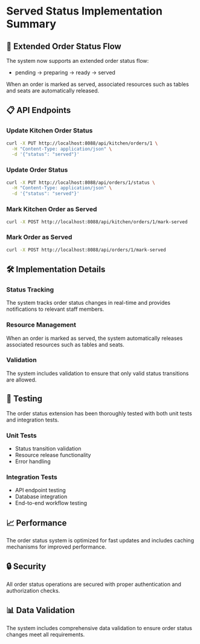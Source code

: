# Served Status Implementation Summary

## 🔄 Extended Order Status Flow

The system now supports an extended order status flow:
- pending → preparing → ready → served

When an order is marked as served, associated resources such as tables and seats are automatically released.

## 📋 API Endpoints

### Update Kitchen Order Status

```bash
curl -X PUT http://localhost:8088/api/kitchen/orders/1 \
  -H "Content-Type: application/json" \
  -d '{"status": "served"}'
```

### Update Order Status

```bash
curl -X PUT http://localhost:8088/api/orders/1/status \
  -H "Content-Type: application/json" \
  -d '{"status": "served"}'
```

### Mark Kitchen Order as Served

```bash
curl -X POST http://localhost:8088/api/kitchen/orders/1/mark-served
```

### Mark Order as Served

```bash
curl -X POST http://localhost:8088/api/orders/1/mark-served
```

## 🛠️ Implementation Details

### Status Tracking

The system tracks order status changes in real-time and provides notifications to relevant staff members.

### Resource Management

When an order is marked as served, the system automatically releases associated resources such as tables and seats.

### Validation

The system includes validation to ensure that only valid status transitions are allowed.

## 🧪 Testing

The order status extension has been thoroughly tested with both unit tests and integration tests.

### Unit Tests

- Status transition validation
- Resource release functionality
- Error handling

### Integration Tests

- API endpoint testing
- Database integration
- End-to-end workflow testing

## 📈 Performance

The order status system is optimized for fast updates and includes caching mechanisms for improved performance.

## 🔒 Security

All order status operations are secured with proper authentication and authorization checks.

## 📊 Data Validation

The system includes comprehensive data validation to ensure order status changes meet all requirements.
